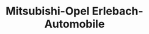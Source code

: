 ---
title: "Mitsubishi-Opel Erlebach-Automobile"
url: /wernigerode/mitsubishi-opel-erlebach-automobile/
shop: Autowerkstatt
---